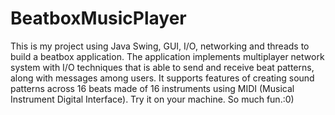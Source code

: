 # BeatboxMusicPlayer

This is my project using Java Swing, GUI, I/O, networking and threads to build a beatbox application. The application implements multiplayer network system with I/O techniques that is able to send and receive beat patterns, along with messages among users. 
It supports features of creating sound patterns across 16 beats made of 16 instruments using MIDI (Musical Instrument Digital Interface). Try it on your machine. So much fun.:0)
